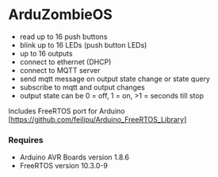 # ArduZombieOS

* read up to 16 push buttons
* blink up to 16 LEDs (push button LEDs)
* up to 16 outputs
* connect to ethernet (DHCP)
* connect to MQTT server
* send mqtt message on output state change or state query
* subscribe to mqtt and output changes
* output state can be 0 = off, 1 = on, >1 = seconds till stop

Includes FreeRTOS port for Arduino [https://github.com/feilipu/Arduino_FreeRTOS_Library]

### Requires
- Arduino AVR Boards version 1.8.6
- FreeRTOS version 10.3.0-9
